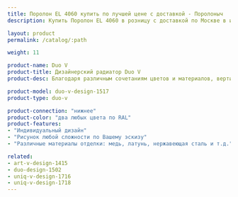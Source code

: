 ```yaml
---
title: Поролон EL 4060 купить по лучшей цене с доставкой - Поролоныч
description: Купить Поролон EL 4060 в розницу с доставкой по Москве в интернет-магазине Поролоныча.

layout: product
permalink: /catalog/:path

weight: 11

product-name: Duo V
product-title: Дизайнерский радиатор Duo V
product-desc: Благодаря различным сочетаниям цветов и материалов, вертикальные дизайнерские радиаторы отопления COPPERI Duo V позволяют создать экслклюзивный элемент декора, который удачно впишется в самый изысканный интерьер.

product-model: duo-v-design-1517
product-type: duo-v

product-connection: "нижнее"
product-color: "два любых цвета по RAL"
product-features:
- "Индивидуальный дизайн"
- "Рисунок любой сложности по Вашему эскизу"
- "Различные материалы отделки: медь, латунь, нержавеющая сталь и т.д."

related:
- art-v-design-1415
- duo-design-1502
- uniq-v-design-1716
- uniq-v-design-1718
---
```

